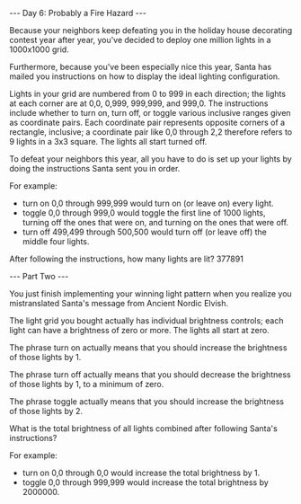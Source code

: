 --- Day 6: Probably a Fire Hazard ---

Because your neighbors keep defeating you in the holiday house decorating
contest year after year, you've decided to deploy one million lights in a
1000x1000 grid.

Furthermore, because you've been especially nice this year, Santa has mailed
you instructions on how to display the ideal lighting configuration.

Lights in your grid are numbered from 0 to 999 in each direction; the lights at
each corner are at 0,0, 0,999, 999,999, and 999,0. The instructions include
whether to turn on, turn off, or toggle various inclusive ranges given as
coordinate pairs. Each coordinate pair represents opposite corners of a
rectangle, inclusive; a coordinate pair like 0,0 through 2,2 therefore refers
to 9 lights in a 3x3 square. The lights all start turned off.

To defeat your neighbors this year, all you have to do is set up your lights by
doing the instructions Santa sent you in order.

For example:

- turn on 0,0 through 999,999 would turn on (or leave on) every light.
- toggle 0,0 through 999,0 would toggle the first line of 1000 lights, turning
  off the ones that were on, and turning on the ones that were off.
- turn off 499,499 through 500,500 would turn off (or leave off) the middle
  four lights.

After following the instructions, how many lights are lit?
377891

--- Part Two ---

You just finish implementing your winning light pattern when you realize you
mistranslated Santa's message from Ancient Nordic Elvish.

The light grid you bought actually has individual brightness controls; each
light can have a brightness of zero or more. The lights all start at zero.

The phrase turn on actually means that you should increase the brightness of
those lights by 1.

The phrase turn off actually means that you should decrease the brightness of
those lights by 1, to a minimum of zero.

The phrase toggle actually means that you should increase the brightness of
those lights by 2.

What is the total brightness of all lights combined after following Santa's
instructions?

For example:

- turn on 0,0 through 0,0 would increase the total brightness by 1.
- toggle 0,0 through 999,999 would increase the total brightness by 2000000.

